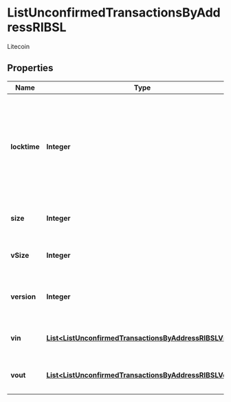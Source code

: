 

# ListUnconfirmedTransactionsByAddressRIBSL

Litecoin

## Properties

Name | Type | Description | Notes
------------ | ------------- | ------------- | -------------
**locktime** | **Integer** | Represents the locktime on the transaction on the specific blockchain, i.e. the blockheight at which the transaction is valid. | 
**size** | **Integer** | Represents the total size of this transaction. | 
**vSize** | **Integer** | Represents the virtual size of this transaction. | 
**version** | **Integer** | Represents the transaction&#39;s version number. | 
**vin** | [**List&lt;ListUnconfirmedTransactionsByAddressRIBSLVin&gt;**](ListUnconfirmedTransactionsByAddressRIBSLVin.md) | Represents the transaction inputs. | 
**vout** | [**List&lt;ListUnconfirmedTransactionsByAddressRIBSLVout&gt;**](ListUnconfirmedTransactionsByAddressRIBSLVout.md) | Represents the transaction outputs. | 



